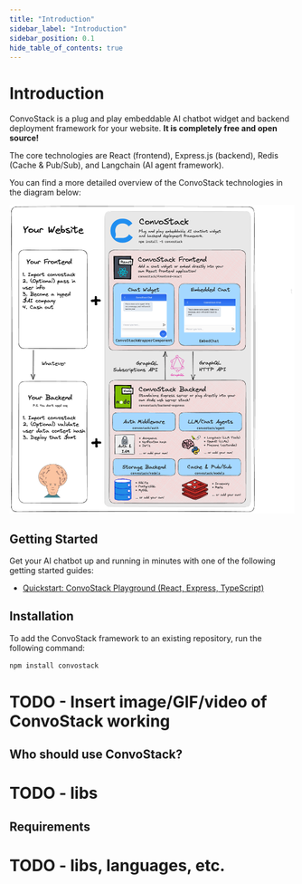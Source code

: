 ```yaml
---
title: "Introduction"
sidebar_label: "Introduction"
sidebar_position: 0.1
hide_table_of_contents: true
---
```


# Introduction

ConvoStack is a plug and play embeddable AI chatbot widget and backend deployment framework for your website. **It is completely free and open source!**

The core technologies are React (frontend), Express.js (backend), Redis (Cache & Pub/Sub), and Langchain (AI agent framework).

You can find a more detailed overview of the ConvoStack technologies in the diagram below:

![](../static/img/convostack-explainer-v1.png)

## Getting Started

Get your AI chatbot up and running in minutes with one of the following getting started guides:

- [Quickstart: ConvoStack Playground (React, Express, TypeScript)](./getting-started/quickstart-react-express-playground)

## Installation

To add the ConvoStack framework to an existing repository, run the following command:

```bash
npm install convostack
```

# TODO - Insert image/GIF/video of ConvoStack working

## Who should use ConvoStack?

# TODO - libs

## Requirements

# TODO - libs, languages, etc.

